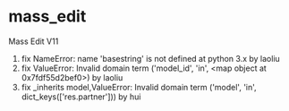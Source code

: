 # mass_edit
Mass Edit V11

1. fix NameError: name 'basestring' is not defined at python 3.x by laoliu
2. fix ValueError: Invalid domain term ('model_id', 'in', <map object at 0x7fdf55d2bef0>) by laoliu
3. fix _inherits model,ValueError: Invalid domain term ('model', 'in', dict_keys(['res.partner'])) by hui
